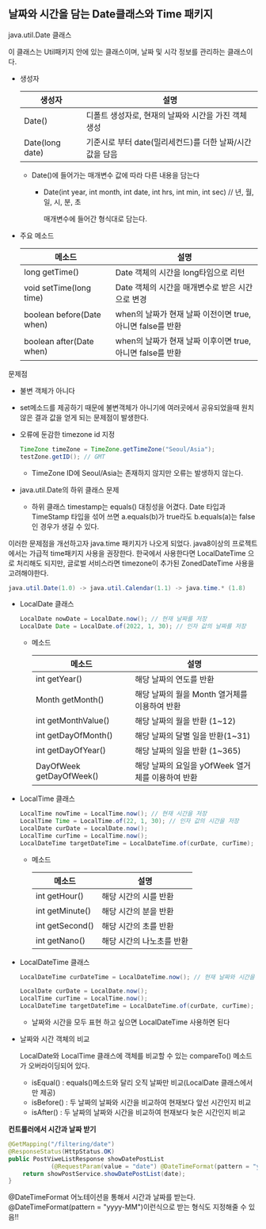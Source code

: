 ## 날짜와 시간을 담는 Date클래스와 Time 패키지

java.util.Date 클래스

이 클래스는 Util패키지 안에 있는 클래스이며, 날짜 및 시각 정보를 관리하는 클래스이다.

- 생성자

  | 생성자          | 설명                                                      |
  | --------------- | --------------------------------------------------------- |
  | Date()          | 디폴트 생성자로, 현재의 날짜와 시간을 가진 객체생성       |
  | Date(long date) | 기준시로 부터 date(밀리세컨드)를 더한 날짜/시간 값을 담음 |

  - Date()에 들어가는 매개변수 값에 따라 다른 내용을 담는다

    - Date(int year, int month, int date, int hrs, int min, int sec) // 년, 월, 일, 시, 분, 초

      매개변수에 들어간 형식대로 담는다.



- 주요 메소드 

  | 메소드                    | 설명                                                       |
  | ------------------------- | ---------------------------------------------------------- |
  | long getTime()            | Date 객체의 시간을 long타임으로 리턴                       |
  | void setTime(long time)   | Date 객체의 시간을 매개변수로 받은 시간으로 변경           |
  | boolean before(Date when) | when의 날짜가 현재 날짜 이전이면 true, 아니면 false를 반환 |
  | boolean after(Date when)  | when의 날짜가 현재 날짜 이후이면 true, 아니면 false를 반환 |

  

문제점

- 불변 객체가 아니다
  
- set메소드를 제공하기 때문에 불변객체가 아니기에 여러곳에서 공유되었을때 원치 않은 결과 값을 얻게 되는 문제점이 발생한다.
  
- 오류에 둔감한 timezone id 지정

  ```java
  TimeZone timeZone = TimeZone.getTimeZone("Seoul/Asia");
  testZone.getID(); // GMT
  ```

  - TimeZone ID에 Seoul/Asia는 존재하지 않지만 오류는 발생하지 않는다.

- java.util.Date의 하위 클래스 문제
  
  - 하위 클래스 timestamp는 equals() 대칭성을 어겼다. Date 타입과 TimeStamp 타입을 섞어 쓰면 a.equals(b)가 true라도 b.equals(a)는 false인 경우가 생길 수 있다.



이러한 문제점을 개선하고자 java.time 패키지가 나오게 되었다. java8이상의 프로젝트에서는 가급적 time패키지 사용을 권장한다. 한국에서 사용한다면 LocalDateTime 으로 처리해도 되지만, 글로벌 서비스라면 timezone이 추가된 ZonedDateTime 사용을 고려해야한다.

```java
java.util.Date(1.0) -> java.util.Calendar(1.1) -> java.time.* (1.8)
```

- LocalDate 클래스

  ```java
  LocalDate nowDate = LocalDate.now(); // 현재 날짜를 저장
  LocalDate Date = LocalDate.of(2022, 1, 30); // 인자 값의 날짜를 저장
  ```

  - 메소드

    | 메소드                   | 설명                                              |
    | ------------------------ | ------------------------------------------------- |
    | int getYear()            | 해당 날짜의 연도를 반환                           |
    | Month getMonth()         | 해당 날짜의 월을 Month 열거체를 이용하여 반환     |
    | int getMonthValue()      | 해당 날짜의 월을 반환 (1~12)                      |
    | int getDayOfMonth()      | 해당 날짜의 달별 일을 반환(1~31)                  |
    | int getDayOfYear()       | 해당 날짜의 일을 반환 (1~365)                     |
    | DayOfWeek getDayOfWeek() | 해당 날짜의 요일을 yOfWeek 열거체를 이용하여 반환 |

- LocalTime 클래스

  ```java
  LocalTime nowTime = LocalTime.now(); // 현재 시간을 저장
  LocalTime Time = LocalTime.of(22, 1, 30); // 인자 값의 시간을 저장
  LocalDate curDate = LocalDate.now();
  LocalTime curTime = LocalTime.now();
  LocalDateTime targetDateTime = LocalDateTime.of(curDate, curTime);
  ```

  - 메소드

    | 메소드          | 설명                      |
    | --------------- | ------------------------- |
    | int getHour()   | 해당 시간의 시를 반환     |
    | int getMinute() | 해당 시간의 분을 반환     |
    | int getSecond() | 해당 시간의 초를 반환     |
    | int getNano()   | 해당 시간의 나노초를 반환 |

- LocalDateTime 클래스

  ```java
  LocalDateTime curDateTime = LocalDateTime.now(); // 현재 날짜와 시간을 저장
  
  LocalDate curDate = LocalDate.now();
  LocalTime curTime = LocalTime.now();
  LocalDateTime targetDateTime = LocalDateTime.of(curDate, curTime); // 시간 + 날짜
  ```

  - 날짜와 시간을 모두 표현 하고 싶으면 LocalDateTime 사용하면 된다

- 날짜와 시간 객체의 비교

  LocalDate와 LocalTime 클래스에 객체를 비교할 수 있는 compareTo() 메소드가 오버라이딩되어 있다.

  - isEqual() : equals()메소드와 달리 오직 날짜만 비교(LocalDate 클래스에서만 제공)
  - isBefore() : 두 날짜의 날짜와 시간을 비교하여 현재보다 앞선 시간인지 비교
  -  isAfter() : 두 날짜의 날짜와 시간을 비교하여 현재보다 늦은 시간인지 비교



**컨트롤러에서 시간과 날짜 받기**

```java
@GetMapping("/filtering/date")
@ResponseStatus(HttpStatus.OK)
public PostViweListResponse showDatePostList
    		(@RequestParam(value = "date") @DateTimeFormat(pattern = "yyyy-MM") LocalDate date ) {
    return showPostService.showDatePostList(date);
}
```

@DateTimeFormat 어노테이션을 통해서 시간과 날짜를 받는다. @DateTimeFormat(pattern = "yyyy-MM")이런식으로 받는 형식도 지정해줄 수 있음!! 